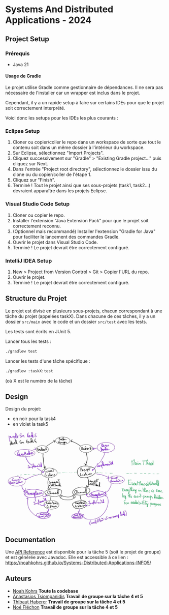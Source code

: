 # Systems And Distributed Applications - 2024

## Project Setup

### Prérequis
- Java 21
#### Usage de Gradle
Le projet utilise Gradle comme gestionnaire de dépendances. Il ne sera pas nécessaire de l'installer car un wrapper est inclus dans le projet.

Cependant, il y a un rapide setup à faire sur certains IDEs pour que le projet soit correctement interprété.

Voici donc les setups pour les IDEs les plus courants :

### Eclipse Setup
1. Cloner ou copier/coller le repo dans un workspace de sorte que tout le contenu soit dans un même dossier à l'intérieur du workspace.
2. Sur Eclipse, sélectionnez "Import Projects".
3. Cliquez successivement sur "Gradle" > "Existing Gradle project..." puis cliquez sur Next.
4. Dans l'entrée "Project root directory", sélectionnez le dossier issu du clone ou du copier/coller de l'étape 1.
5. Cliquez sur "Finish".
6. Terminé ! Tout le projet ainsi que ses sous-projets (task1, task2...) devraient apparaître dans les projets Eclipse.

### Visual Studio Code Setup
1. Cloner ou copier le repo.
2. Installer l'extension "Java Extension Pack" pour que le projet soit correctement reconnu.
3. (Optionnel mais recommandé) Installer l'extension "Gradle for Java" pour faciliter le lancement des commandes Gradle.
4. Ouvrir le projet dans Visual Studio Code.
5. Terminé ! Le projet devrait être correctement configuré.

### IntelliJ IDEA Setup
1. New > Project from Version Control > Git > Copier l'URL du repo.
2. Ouvrir le projet.
3. Terminé ! Le projet devrait être correctement configuré.

## Structure du Projet
Le projet est divisé en plusieurs sous-projets, chacun correspondant à une tâche du projet (appelées taskX).
Dans chacune de ces tâches, il y a un dossier `src/main` avec le code et un dossier `src/test` avec les tests.

Les tests sont écrits en JUnit 5.

Lancer tous les tests :
```bash
./gradlew test
```

Lancer les tests d'une tâche spécifique :
```bash
./gradlew :taskX:test
```
(où X est le numéro de la tâche)

## Design
Design du projet:
- en noir pour la task4
- en violet la task5

![design](/design.jpg)

## Documentation
Une [API Reference](https://noahkohrs.github.io/Systems-Distributed-Applications-INFO5/) est disponible pour la tâche 5 (soit le projet de groupe) et est générée avec Javadoc.
Elle est accessible à ce lien : https://noahkohrs.github.io/Systems-Distributed-Applications-INFO5/

## Auteurs
- [Noah Kohrs](https://github.com/noahkohrs) **Toute la codebase**
- [Anastasios Tsiompanidis](https://github.com/AnastasiosTsio) **Travail de groupe sur la tâche 4 et 5**
- [Thibaut Haberer](https://github.com/ThibHab) **Travail de groupe sur la tâche 4 et 5**
- [Noé Fléchon](https://github.com/flechonn) **Travail de groupe sur la tâche 4 et 5**
